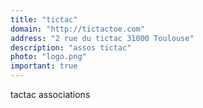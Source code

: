 ```yaml
---
title: "tictac"
domain: "http://tictactoe.com"
address: "2 rue du tictac 31000 Toulouse"
description: "assos tictac"
photo: "logo.png"
important: true
---
```


tactac associations